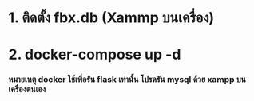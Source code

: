 # 1. ติดตั้ง fbx.db (Xammp บนเครื่อง)

# 2. docker-compose up -d

### หมายเหตุ docker ใช้เพื่อรัน flask เท่านั้น โปรดรัน mysql ด้วย xampp บนเครื่องตนเอง
